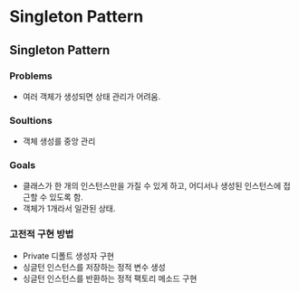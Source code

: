 # Singleton Pattern

## Singleton Pattern

### Problems  
- 여러 객체가 생성되면 상태 관리가 어려움.  

### Soultions
- 객체 생성를 중앙 관리  

### Goals  
- 클래스가 한 개의 인스턴스만을 가질 수 있게 하고, 어디서나 생성된 인스턴스에 접근할 수 있도록 함.  
- 객체가 1개라서 일관된 상태.  

### 고전적 구현 방법  
- Private 디폴트 생성자 구현  
- 싱글턴 인스턴스를 저장하는 정적 변수 생성  
- 싱글턴 인스턴스를 반환하는 정적 팩토리 메소드 구현  
